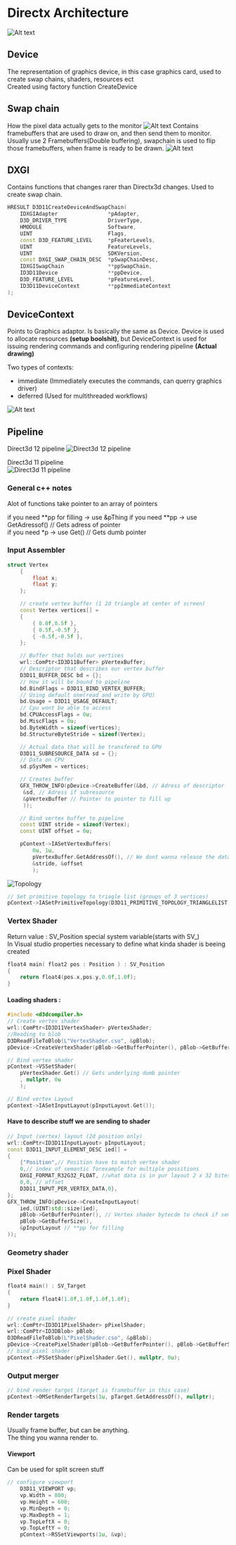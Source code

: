# Directx Architecture

![Alt text](../Images/DX3D%20arch.png)

## Device
The representation of graphics device, in this case graphics card, used to create swap chains, shaders, resources ect  
Created using factory function CreateDevice

## Swap chain
How the pixel data actually gets to the monitor
 ![Alt text](../Images/SWAP.png)
 Contains framebuffers that are used to draw on, and then send them to monitor.  
 Usually use 2 Framebuffers(Double buffering), swapchain is used to flip those framebuffers, when frame is ready to be drawn.
 ![Alt text](../Images/SWAP_with%20buffers.png)

## DXGI
Contains functions that changes rarer than Directx3d changes. Used to create swap chain.

```cpp 
HRESULT D3D11CreateDeviceAndSwapChain(
    IDXGIAdapter                *pAdapter,
    D3D_DRIVER_TYPE             DriverType,
    HMODULE                     Software,
    UINT                        Flags,
    const D3D_FEATURE_LEVEL     *pFeaterLevels,
    UINT                        FeatureLevels,
    UINT                        SDKVersion,
    const DXGI_SWAP_CHAIN_DESC  *pSwapChainDesc,
    IDXGISwapChain              **ppSwapChain,
    ID3D11Device                **ppDevice,
    D3D_FEATURE_LEVEL           *pFeatureLevel,
    ID3D11DeviceContext         **ppImmediateContext
);
```
## DeviceContext
Points to Graphics adaptor. Is basically the same as Device. Device is used to allocate resources **(setup boolshit)**, but DeviceContext is used for issuing rendering commands and configuring rendering pipeline **(Actual drawing)**

Two types of contexts:  
- immediate (Immediately executes the commands, can querry graphics driver)
- deferred (Used for multithreaded workflows)

![Alt text](../Images/Context.png)

## Pipeline

Direct3d 12 pipeline
![Direct3d 12 pipeline](../Images/D3D12_Pipeline.png)

Direct3d 11 pipeline  
![Direct3d 11 pipeline](../Images/D3D11_Pipeline.png)

### General c++ notes
Alot of functions take pointer to an array of pointers

if you need **pp for filling -> use &pThing
if you need **pp -> use GetAdressof() // Gets adress of pointer  
if you need *p -> use Get() // Gets dumb pointer
### Input Assembler
```cpp 
struct Vertex
	{
		float x;
		float y;
	};

	// create vertex buffer (1 2d triangle at center of screen)
	const Vertex vertices[] =
	{
		{ 0.0f,0.5f },
		{ 0.5f,-0.5f },
		{ -0.5f,-0.5f },
	};

    // Buffer that holds our vertices
	wrl::ComPtr<ID3D11Buffer> pVertexBuffer;
    // Descriptor that describes our vertex buffer
	D3D11_BUFFER_DESC bd = {};
    // How it will be bound to pipeline
	bd.BindFlags = D3D11_BIND_VERTEX_BUFFER;
    // Using default one(read and write by GPU)
	bd.Usage = D3D11_USAGE_DEFAULT;
    // Cpu wont be able to access
	bd.CPUAccessFlags = 0u;
	bd.MiscFlags = 0u;
	bd.ByteWidth = sizeof(vertices);
	bd.StructureByteStride = sizeof(Vertex);

    // Actual data that will be transfered to GPU 
	D3D11_SUBRESOURCE_DATA sd = {};
    // Data on CPU 
	sd.pSysMem = vertices;

    // Creates buffer
	GFX_THROW_INFO(pDevice->CreateBuffer(&bd, // Adress of descriptor
     &sd, // Adress if subresource
     &pVertexBuffer // Pointer to pointer to fill up
     ));

	// Bind vertex buffer to pipeline
	const UINT stride = sizeof(Vertex);
	const UINT offset = 0u;

	pContext->IASetVertexBuffers(
        0u, 1u, 
        pVertexBuffer.GetAddressOf(), // We dont wanna release the data
        &stride, &offset
        );
```
![Topology](../Images/Primitive_topology.png)
```cpp
// Set primitive topology to triagle list (groups of 3 vertices)
pContext->IASetPrimitiveTopology(D3D11_PRIMITIVE_TOPOLOGY_TRIANGLELIST);

```

### Vertex Shader

Return value : SV_Position special system variable(starts with SV_)  
In Visual studio properties necessary to define what kinda shader is beeing created
```cpp 
float4 main( float2 pos : Position ) : SV_Position 
{
	return float4(pos.x,pos.y,0.0f,1.0f);
}
```

#### Loading shaders :

```cpp
#include <d3dcompiler.h>
// Create vertex shader
wrl::ComPtr<ID3D11VertexShader> pVertexShader;
//Reading to blob
D3DReadFileToBlob(L"VertexShader.cso", &pBlob);
pDevice->CreateVertexShader(pBlob->GetBufferPointer(), pBlob->GetBufferSize(), nullptr, &pVertexShader);

// Bind vertex shader
pContext->VSSetShader(
    pVertexShader.Get() // Gets underlying dumb pointer
    , nullptr, 0u
    );

// Bind vertex Layout
pContext->IASetInputLayout(pInputLayout.Get());
```

#### Have to describe stuff we are sending to shader

```cpp
// Input (vertex) layout (2d position only)
wrl::ComPtr<ID3D11InputLayout> pInputLayout;
const D3D11_INPUT_ELEMENT_DESC ied[] =
{
	{"Position",// Position have to match vertex shader
    0,// index of semantic forexample for multiple possitions
    DXGI_FORMAT_R32G32_FLOAT, //what data is in pur layout 2 x 32 bites(floats)
    0,0, // offset
    D3D11_INPUT_PER_VERTEX_DATA,0},
};
GFX_THROW_INFO(pDevice->CreateInputLayout(
	ied,(UINT)std::size(ied),
	pBlob->GetBufferPointer(), // Vertex shader bytecde to check if semantics line up
	pBlob->GetBufferSize(),
	&pInputLayout // **pp for filling
));
```


### Geometry shader
### Pixel Shader
```cpp
float4 main() : SV_Target
{
	return float4(1.0f,1.0f,1.0f,1.0f);
}
```

```cpp
// create pixel shader
wrl::ComPtr<ID3D11PixelShader> pPixelShader;
wrl::ComPtr<ID3DBlob> pBlob;
D3DReadFileToBlob(L"PixelShader.cso", &pBlob);
pDevice->CreatePixelShader(pBlob->GetBufferPointer(), pBlob->GetBufferSize(), nullptr, pPixelShader);
// bind pixel shader
pContext->PSSetShader(pPixelShader.Get(), nullptr, 0u);
```
### Output merger
```cpp
// bind render target (target is framebuffer in this case)
pContext->OMSetRenderTargets(1u, pTarget.GetAddressOf(), nullptr);
```
### Render targets

Usually frame buffer, but can be anything.  
The thing you wanna render to.

#### Viewport
Can be used for split screen stuff
```cpp
// configure viewport
	D3D11_VIEWPORT vp;
	vp.Width = 800;
	vp.Height = 600;
	vp.MinDepth = 0;
	vp.MaxDepth = 1;
	vp.TopLeftX = 0;
	vp.TopLeftY = 0;
	pContext->RSSetViewports(1u, &vp);
```

